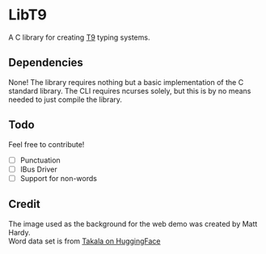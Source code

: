 # LibT9
A C library for creating [T9](https://en.wikipedia.org/wiki/T9_%28predictive_text%29) typing systems.

## Dependencies
None! The library requires nothing but a basic implementation of the C standard
library. The CLI requires ncurses solely, but this is by no means needed to
just compile the library.

## Todo
Feel free to contribute!

- [ ] Punctuation
- [ ] IBus Driver
- [ ] Support for non-words

## Credit
The image used as the background for the web demo was created by Matt Hardy.     
Word data set is from [Takala on HuggingFace](https://huggingface.co/datasets/takala/financial_phrasebank)
